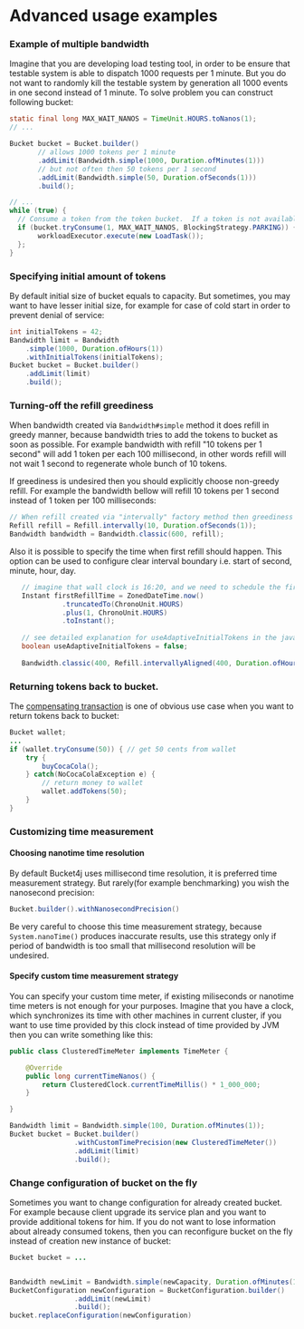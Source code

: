 # Advanced usage examples

### Example of multiple bandwidth

Imagine that you are developing load testing tool, in order to be ensure that testable system is able to dispatch 1000 requests per 1 minute.
But you do not want to randomly kill the testable system by generation all 1000 events in one second instead of 1 minute. 
To solve problem you can construct following bucket:
```java
static final long MAX_WAIT_NANOS = TimeUnit.HOURS.toNanos(1);
// ...

Bucket bucket = Bucket.builder()
       // allows 1000 tokens per 1 minute
       .addLimit(Bandwidth.simple(1000, Duration.ofMinutes(1)))
       // but not often then 50 tokens per 1 second
       .addLimit(Bandwidth.simple(50, Duration.ofSeconds(1)))
       .build();

// ...
while (true) {
  // Consume a token from the token bucket.  If a token is not available this method will block until the refill adds one to the bucket.
  if (bucket.tryConsume(1, MAX_WAIT_NANOS, BlockingStrategy.PARKING)) {
       workloadExecutor.execute(new LoadTask());
  };
}
```

### Specifying initial amount of tokens
By default initial size of bucket equals to capacity. 
But sometimes, you may want to have lesser initial size, for example for case of cold start in order to prevent denial of service: 

```java
int initialTokens = 42;
Bandwidth limit = Bandwidth
    .simple(1000, Duration.ofHours(1))
    .withInitialTokens(initialTokens);
Bucket bucket = Bucket.builder()
    .addLimit(limit)
    .build();
```

### Turning-off the refill greediness
When bandwidth created via ```Bandwidth#simple``` method  it does refill in greedy manner, because bandwidth tries to add the tokens to bucket as soon as possible.
For example bandwidth with refill "10 tokens per 1 second" will add 1 token per each 100 millisecond,
in other words refill will not wait 1 second to regenerate whole bunch of 10 tokens.

If greediness is undesired then you should explicitly choose non-greedy refill.
For example the bandwidth bellow will refill 10 tokens per 1 second instead of 1 token per 100 milliseconds:
```java
// When refill created via "intervally" factory method then greediness is turned-off.
Refill refill = Refill.intervally(10, Duration.ofSeconds(1));
Bandwidth bandwidth = Bandwidth.classic(600, refill);
```

Also it is possible to specify the time when first refill should happen. 
This option can be used to configure clear interval boundary i.e. start of second, minute, hour, day.
```java
   // imagine that wall clock is 16:20, and we need to schedule the first refill to 17:00
   Instant firstRefillTime = ZonedDateTime.now()
             .truncatedTo(ChronoUnit.HOURS)
             .plus(1, ChronoUnit.HOURS)
             .toInstant();
   
   // see detailed explanation for useAdaptiveInitialTokens in the javadocs for 'intervallyAligned' method 
   boolean useAdaptiveInitialTokens = false;
   
   Bandwidth.classic(400, Refill.intervallyAligned(400, Duration.ofHours(1), firstRefillTime, useAdaptiveInitialTokens));
```


### Returning tokens back to bucket.
The [compensating transaction](https://en.wikipedia.org/wiki/Compensating_transaction) is one of obvious use case when you want to return tokens back to bucket:
```java
Bucket wallet;
...
if (wallet.tryConsume(50)) { // get 50 cents from wallet
    try {
        buyCocaCola();
    } catch(NoCocaColaException e) {
        // return money to wallet
        wallet.addTokens(50);
    } 
}
```

### Customizing time measurement
#### Choosing nanotime time resolution
By default Bucket4j uses millisecond time resolution, it is preferred time measurement strategy. 
But rarely(for example benchmarking) you wish the nanosecond precision:
``` java
Bucket.builder().withNanosecondPrecision()
```
Be very careful to choose this time measurement strategy, because ```System.nanoTime()``` produces inaccurate results, 
use this strategy only if period of bandwidth is too small that millisecond resolution will be undesired.
   
#### Specify custom time measurement strategy
You can specify your custom time meter, if existing miliseconds or nanotime time meters is not enough for your purposes.
Imagine that you have a clock, which synchronizes its time with other machines in current cluster,
if you want to use time provided by this clock instead of time provided by JVM then you can write something like this:

```java
public class ClusteredTimeMeter implements TimeMeter {

    @Override
    public long currentTimeNanos() {
        return ClusteredClock.currentTimeMillis() * 1_000_000;
    }

}

Bandwidth limit = Bandwidth.simple(100, Duration.ofMinutes(1));
Bucket bucket = Bucket.builder()
                .withCustomTimePrecision(new ClusteredTimeMeter())
                .addLimit(limit)
                .build();
```

### Change configuration of bucket on the fly
Sometimes you want to change configuration for already created bucket.
For example because client upgrade its service plan and you want to provide additional tokens for him.
If you do not want to lose information about already consumed tokens,
then you can reconfigure bucket on the fly instead of creation new instance of bucket:
```java
Bucket bucket = ...


Bandwidth newLimit = Bandwidth.simple(newCapacity, Duration.ofMinutes(1));
BucketConfiguration newConfiguration = BucketConfiguration.builder()
                .addLimit(newLimit)
                .build();
bucket.replaceConfiguration(newConfiguration)
```
